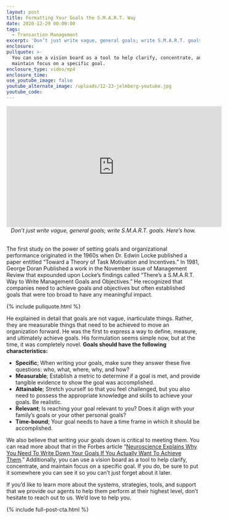 ```yaml
---
layout: post
title: Formatting Your Goals the S.M.A.R.T. Way
date: 2020-12-29 00:00:00
tags:
  - Transaction Management
excerpt: 'Don’t just write vague, general goals; write S.M.A.R.T. goals. Here’s how.'
enclosure:
pullquote: >-
  You can use a vision board as a tool to help clarify, concentrate, and
  maintain focus on a specific goal.
enclosure_type: video/mp4
enclosure_time:
use_youtube_image: false
youtube_alternate_image: /uploads/12-23-jelmberg-youtube.jpg
youtube_code:
---
```


<iframe src="https://www.youtube.com/embed/Cyq_ao7h3C4?rel=0" width="560" height="315" frameborder="0" allowfullscreen="allowfullscreen"></iframe>

<center><em>Don&rsquo;t just write vague, general goals; write S.M.A.R.T. goals. Here&rsquo;s how.</em></center>

<br>The first study on the power of setting goals and organizational performance originated in the 1960s when Dr. Edwin Locke published a paper entitled “Toward a Theory of Task Motivation and Incentives.” In 1981, George Doran Published a work in the November issue of Management Review that expounded upon Locke’s findings called “There’s a S.M.A.R.T. Way to Write Management Goals and Objectives.” He recognized that companies need to achieve goals and objectives but often established goals that were too broad to have any meaningful impact.

{% include pullquote.html %}

He explained in detail that goals are not vague, inarticulate things. Rather, they are measurable things that need to be achieved to move an organization forward. He was the first to express a way to define, measure, and ultimately achieve goals. His formulation seems simple now, but at the time, it was completely novel. **Goals should have the following characteristics:**

* **Specific**; When writing your goals, make sure they answer these five questions: who, what, where, why, and how?
* **Measurable**; Establish a metric to determine if a goal is met, and provide tangible evidence to show the goal was accomplished.
* **Attainable**; Stretch yourself so that you feel challenged, but you also need to possess the appropriate knowledge and skills to achieve your goals. Be realistic.
* **Relevant**; Is reaching your goal relevant to you? Does it align with your family’s goals or your other personal goals?
* **Time-bound**; Your goal needs to have a time frame in which it should be accomplished.

We also believe that writing your goals down is critical to meeting them. You can read more about that in the Forbes article “<u><a target="_blank" rel="noopener" href="https://www.forbes.com/sites/markmurphy/2018/04/15/neuroscience-explains-why-you-need-to-write-down-your-goals-if-you-actually-want-to-achieve-them/?sh=397c64f07905">Neuroscience Explains Why You Need To Write Down Your Goals If You Actually Want To Achieve Them</a></u>.” Additionally, you can use a vision board as a tool to help clarify, concentrate, and maintain focus on a specific goal. If you do, be sure to put it somewhere you can see it so you can’t just forget about it later.

If you’d like to learn more about the systems, strategies, tools, and support that we provide our agents to help them perform at their highest level, don’t hesitate to reach out to us. We’d love to help you.

{% include full-post-cta.html %}
